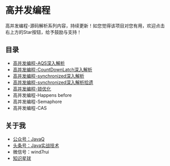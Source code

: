 # 高并发编程
高并发编程-源码解析系列内容，持续更新！如您觉得该项目对您有用，欢迎点击右上方的Star按钮，给予鼓励与支持！

## 目录

* [高并发编程-AQS深入解析](https://mp.weixin.qq.com/s/91W0bEqBNIZaqFnpdrLXfA)
* [高并发编程-CountDownLatch深入解析](https://mp.weixin.qq.com/s/jWI5rLwDB2yZIC3tPn5Vog)
* [高并发编程-synchronized深入解析](https://github.com/wind7rui/HighConcurrency/blob/master/synchronized.md)
* [高并发编程-synchronized深入解析拾遗](https://github.com/wind7rui/HighConcurrency/blob/master/synchronized-ext.md)
* [高并发编程-锁优化](https://github.com/wind7rui/HighConcurrency/blob/master/lock-optimization.md)
* 高并发编程-Happens before
* 高并发编程-Semaphore
* 高并发编程-CAS

## 关于我
* [公众号：JavaQ](https://mp.weixin.qq.com/s/QE2PY9B4iFFV9gCabkJzcw?_blank)
* [头条号：Java实战技术](https://www.toutiao.com/c/user/62859607968/#mid=1575311975640078)
* 微信号：wind7rui
* [知识星球](https://www.jianshu.com/p/cff8bc8a0290)


